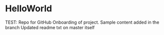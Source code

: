 # HelloWorld
TEST: Repo for GitHub Onboarding of project.
Sample content added in the branch
Updated readme txt on master itself
